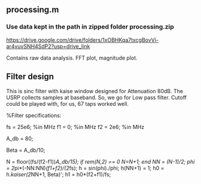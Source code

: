 ## processing.m

### Use data kept in the path in zipped folder processing.zip
https://drive.google.com/drive/folders/1xOBHKqa7txcgBovVi-ar4vuvSNH4SdP2?usp=drive_link

Contains raw data analysis. FFT plot, magnitude plot.

## Filter design
This is sinc filter with kaise window designed for Attenuation 80dB. The USRP collects samples at baseband. So, we go for Low pass filter. Cutoff could be played with, for us, 67 taps worked well.

%Filter specifications:

fs = 25e6; %in MHz
f1 = 0; %in MHz
f2 = 2e6; %in MHz

A_db = 80;

Beta = A_db/10;

N = floor((fs/(f2-f1))*A_db/15);
if rem(N,2) == 0
    N=N+1;
end
NN = (N-1)/2;
phi = 2*pi*(-NN:NN)*(f1+f2)/(2*fs);
h = sin(phi)./phi;
h(NN+1) = 1;
h0 = h.*kaiser(2*NN+1, Beta)';
h1 = h0*(f2+f1)/fs;


